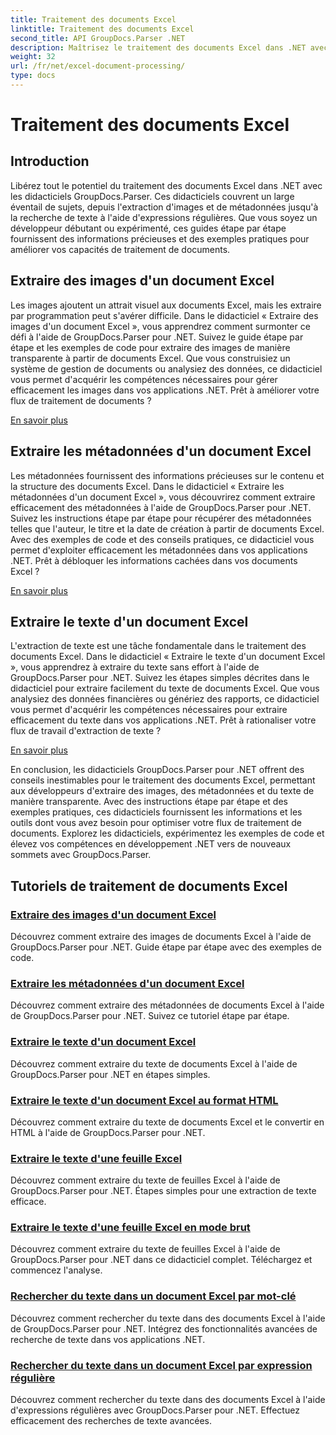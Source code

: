 ```yaml
---
title: Traitement des documents Excel
linktitle: Traitement des documents Excel
second_title: API GroupDocs.Parser .NET
description: Maîtrisez le traitement des documents Excel dans .NET avec GroupDocs.Parser. Apprenez à extraire efficacement des images, des métadonnées et du texte grâce à des guides étape par étape.
weight: 32
url: /fr/net/excel-document-processing/
type: docs
---
```

# Traitement des documents Excel

## Introduction

Libérez tout le potentiel du traitement des documents Excel dans .NET avec les didacticiels GroupDocs.Parser. Ces didacticiels couvrent un large éventail de sujets, depuis l'extraction d'images et de métadonnées jusqu'à la recherche de texte à l'aide d'expressions régulières. Que vous soyez un développeur débutant ou expérimenté, ces guides étape par étape fournissent des informations précieuses et des exemples pratiques pour améliorer vos capacités de traitement de documents.

## Extraire des images d'un document Excel

Les images ajoutent un attrait visuel aux documents Excel, mais les extraire par programmation peut s'avérer difficile. Dans le didacticiel « Extraire des images d'un document Excel », vous apprendrez comment surmonter ce défi à l'aide de GroupDocs.Parser pour .NET. Suivez le guide étape par étape et les exemples de code pour extraire des images de manière transparente à partir de documents Excel. Que vous construisiez un système de gestion de documents ou analysiez des données, ce didacticiel vous permet d'acquérir les compétences nécessaires pour gérer efficacement les images dans vos applications .NET. Prêt à améliorer votre flux de traitement de documents ?

[En savoir plus](./extract-images-from-excel-document/)

## Extraire les métadonnées d'un document Excel

Les métadonnées fournissent des informations précieuses sur le contenu et la structure des documents Excel. Dans le didacticiel « Extraire les métadonnées d'un document Excel », vous découvrirez comment extraire efficacement des métadonnées à l'aide de GroupDocs.Parser pour .NET. Suivez les instructions étape par étape pour récupérer des métadonnées telles que l'auteur, le titre et la date de création à partir de documents Excel. Avec des exemples de code et des conseils pratiques, ce didacticiel vous permet d'exploiter efficacement les métadonnées dans vos applications .NET. Prêt à débloquer les informations cachées dans vos documents Excel ?

[En savoir plus](./extract-metadata-from-excel-document/)

## Extraire le texte d'un document Excel

L'extraction de texte est une tâche fondamentale dans le traitement des documents Excel. Dans le didacticiel « Extraire le texte d'un document Excel », vous apprendrez à extraire du texte sans effort à l'aide de GroupDocs.Parser pour .NET. Suivez les étapes simples décrites dans le didacticiel pour extraire facilement du texte de documents Excel. Que vous analysiez des données financières ou génériez des rapports, ce didacticiel vous permet d'acquérir les compétences nécessaires pour extraire efficacement du texte dans vos applications .NET. Prêt à rationaliser votre flux de travail d'extraction de texte ?

[En savoir plus](./extract-text-from-excel-document/)

En conclusion, les didacticiels GroupDocs.Parser pour .NET offrent des conseils inestimables pour le traitement des documents Excel, permettant aux développeurs d'extraire des images, des métadonnées et du texte de manière transparente. Avec des instructions étape par étape et des exemples pratiques, ces didacticiels fournissent les informations et les outils dont vous avez besoin pour optimiser votre flux de traitement de documents. Explorez les didacticiels, expérimentez les exemples de code et élevez vos compétences en développement .NET vers de nouveaux sommets avec GroupDocs.Parser.
## Tutoriels de traitement de documents Excel
### [Extraire des images d'un document Excel](./extract-images-from-excel-document/)
Découvrez comment extraire des images de documents Excel à l'aide de GroupDocs.Parser pour .NET. Guide étape par étape avec des exemples de code.
### [Extraire les métadonnées d'un document Excel](./extract-metadata-from-excel-document/)
Découvrez comment extraire des métadonnées de documents Excel à l'aide de GroupDocs.Parser pour .NET. Suivez ce tutoriel étape par étape.
### [Extraire le texte d'un document Excel](./extract-text-from-excel-document/)
Découvrez comment extraire du texte de documents Excel à l'aide de GroupDocs.Parser pour .NET en étapes simples.
### [Extraire le texte d'un document Excel au format HTML](./extract-text-from-excel-document-as-html/)
Découvrez comment extraire du texte de documents Excel et le convertir en HTML à l'aide de GroupDocs.Parser pour .NET.
### [Extraire le texte d'une feuille Excel](./extract-text-from-excel-sheet/)
Découvrez comment extraire du texte de feuilles Excel à l'aide de GroupDocs.Parser pour .NET. Étapes simples pour une extraction de texte efficace.
### [Extraire le texte d'une feuille Excel en mode brut](./extract-text-from-excel-sheet-in-raw-mode/)
Découvrez comment extraire du texte de feuilles Excel à l'aide de GroupDocs.Parser pour .NET dans ce didacticiel complet. Téléchargez et commencez l'analyse.
### [Rechercher du texte dans un document Excel par mot-clé](./search-text-in-excel-document-by-keyword/)
Découvrez comment rechercher du texte dans des documents Excel à l'aide de GroupDocs.Parser pour .NET. Intégrez des fonctionnalités avancées de recherche de texte dans vos applications .NET.
### [Rechercher du texte dans un document Excel par expression régulière](./search-text-in-excel-document-by-regular-expression/)
Découvrez comment rechercher du texte dans des documents Excel à l'aide d'expressions régulières avec GroupDocs.Parser pour .NET. Effectuez efficacement des recherches de texte avancées.